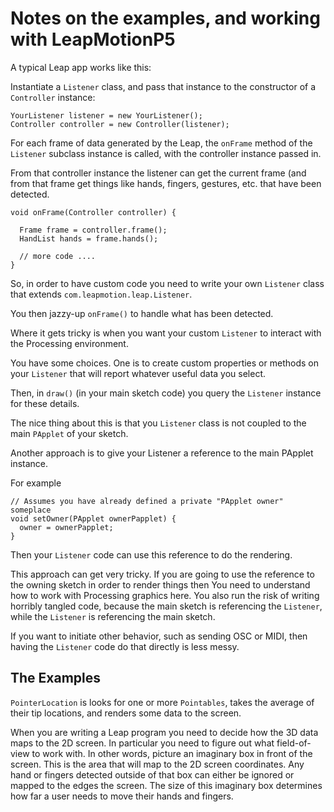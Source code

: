 # Notes on the examples, and working with LeapMotionP5 #A typical Leap app works like this:Instantiate a `Listener` class, and pass that instance to the constructor of a `Controller` instance:    YourListener listener = new YourListener();    Controller controller = new Controller(listener);For each frame of data generated by the Leap, the `onFrame` method of the  `Listener` subclass instance is called, with the controller instance passed in.From that controller instance the listener can get the current frame (and from that frame get things like hands, fingers, gestures, etc. that have been detected.      void onFrame(Controller controller) {      Frame frame = controller.frame();      HandList hands = frame.hands();      // more code ....    }So, in order to have custom code you need to write your own `Listener` class that extends `com.leapmotion.leap.Listener`.You then jazzy-up `onFrame()` to handle what has been detected.Where it gets tricky is when you want your custom `Listener` to interact with the Processing environment.You have some choices.  One is to create custom properties or methods on your `Listener` that will report whatever useful data you select.  Then, in `draw()`  (in your main sketch code) you query the `Listener` instance for these details.The nice thing about this is that you `Listener` class is not coupled to the main  `PApplet` of your sketch.Another approach is to give your Listener a reference to the main PApplet instance.For example    // Assumes you have already defined a private "PApplet owner" someplace     void setOwner(PApplet ownerPapplet) {      owner = ownerPapplet;    }Then your `Listener` code can use this reference to do the rendering.This approach can get very tricky.  If you are going to use the reference to the owning sketch in order to render things then You need to understand how to work with Processing graphics here.   You also run the risk of writing horribly tangled code, because the main sketch is referencing the `Listener`, while the `Listener` is referencing the main sketch.If you want to initiate other behavior, such as sending OSC or MIDI, then having the `Listener` code do that directly is less messy.## The Examples ##`PointerLocation` is  looks for one or more `Pointables`, takes the average of their tip locations, and renders some data to the screen.  When you are writing a Leap program you need to decide how the 3D data maps to the 2D screen.  In particular you need to figure out what field-of-view to work with.  In other words, picture an imaginary box in front of the screen.  This is the area that will map to the 2D screen coordinates.  Any hand or fingers detected outside of that box can either be ignored or mapped to the edges the screen.  The size of this imaginary box determines how far a user needs to move their hands and fingers.